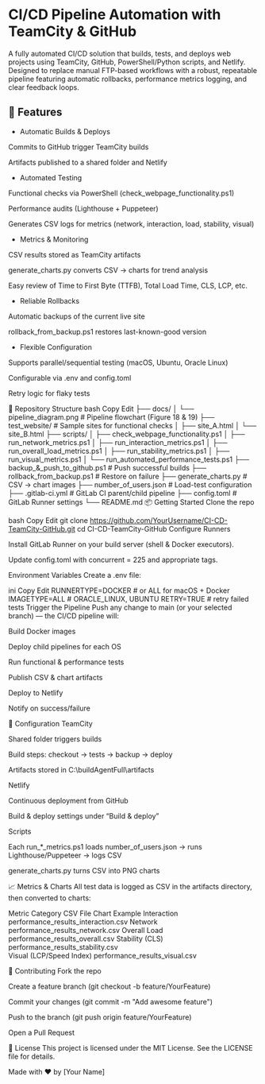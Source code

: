 # CI/CD Pipeline Automation with TeamCity & GitHub

A fully automated CI/CD solution that builds, tests, and deploys web projects using TeamCity, GitHub, PowerShell/Python scripts, and Netlify. Designed to replace manual FTP-based workflows with a robust, repeatable pipeline featuring automatic rollbacks, performance metrics logging, and clear feedback loops.

## 🚀 Features
- Automatic Builds & Deploys

Commits to GitHub trigger TeamCity builds

Artifacts published to a shared folder and Netlify

- Automated Testing

Functional checks via PowerShell (check_webpage_functionality.ps1)

Performance audits (Lighthouse + Puppeteer)

Generates CSV logs for metrics (network, interaction, load, stability, visual)

- Metrics & Monitoring

CSV results stored as TeamCity artifacts

generate_charts.py converts CSV → charts for trend analysis

Easy review of Time to First Byte (TTFB), Total Load Time, CLS, LCP, etc.

- Reliable Rollbacks

Automatic backups of the current live site

rollback_from_backup.ps1 restores last-known-good version

- Flexible Configuration

Supports parallel/sequential testing (macOS, Ubuntu, Oracle Linux)

Configurable via .env and config.toml

Retry logic for flaky tests

📁 Repository Structure
bash
Copy
Edit
├── docs/
│   └── pipeline_diagram.png     # Pipeline flowchart (Figure 18 & 19)
├── test_website/                # Sample sites for functional checks
│   ├── site_A.html
│   └── site_B.html
├── scripts/
│   ├── check_webpage_functionality.ps1
│   ├── run_network_metrics.ps1
│   ├── run_interaction_metrics.ps1
│   ├── run_overall_load_metrics.ps1
│   ├── run_stability_metrics.ps1
│   ├── run_visual_metrics.ps1
│   └── run_automated_performance_tests.ps1
├── backup_&_push_to_github.ps1  # Push successful builds
├── rollback_from_backup.ps1     # Restore on failure
├── generate_charts.py           # CSV → chart images
├── number_of_users.json         # Load-test configuration
├── .gitlab-ci.yml               # GitLab CI parent/child pipeline
├── config.toml                  # GitLab Runner settings
└── README.md
📦 Getting Started
Clone the repo

bash
Copy
Edit
git clone https://github.com/YourUsername/CI-CD-TeamCity-GitHub.git
cd CI-CD-TeamCity-GitHub
Configure Runners

Install GitLab Runner on your build server (shell & Docker executors).

Update config.toml with concurrent = 225 and appropriate tags.

Environment Variables
Create a .env file:

ini
Copy
Edit
RUNNERTYPE=DOCKER       # or ALL for macOS + Docker
IMAGETYPE=ALL           # ORACLE_LINUX, UBUNTU
RETRY=TRUE              # retry failed tests
Trigger the Pipeline
Push any change to main (or your selected branch) — the CI/CD pipeline will:

Build Docker images

Deploy child pipelines for each OS

Run functional & performance tests

Publish CSV & chart artifacts

Deploy to Netlify

Notify on success/failure

🔧 Configuration
TeamCity

Shared folder triggers builds

Build steps: checkout → tests → backup → deploy

Artifacts stored in C:\buildAgentFull\artifacts

Netlify

Continuous deployment from GitHub

Build & deploy settings under “Build & deploy”

Scripts

Each run_*_metrics.ps1 loads number_of_users.json → runs Lighthouse/Puppeteer → logs CSV

generate_charts.py turns CSV into PNG charts

📈 Metrics & Charts
All test data is logged as CSV in the artifacts directory, then converted to charts:

Metric Category	CSV File	Chart Example
Interaction	performance_results_interaction.csv	
Network	performance_results_network.csv	
Overall Load	performance_results_overall.csv	
Stability (CLS)	performance_results_stability.csv	
Visual (LCP/Speed Index)	performance_results_visual.csv	

🤝 Contributing
Fork the repo

Create a feature branch (git checkout -b feature/YourFeature)

Commit your changes (git commit -m "Add awesome feature")

Push to the branch (git push origin feature/YourFeature)

Open a Pull Request

📜 License
This project is licensed under the MIT License. See the LICENSE file for details.

Made with ❤️ by [Your Name]
